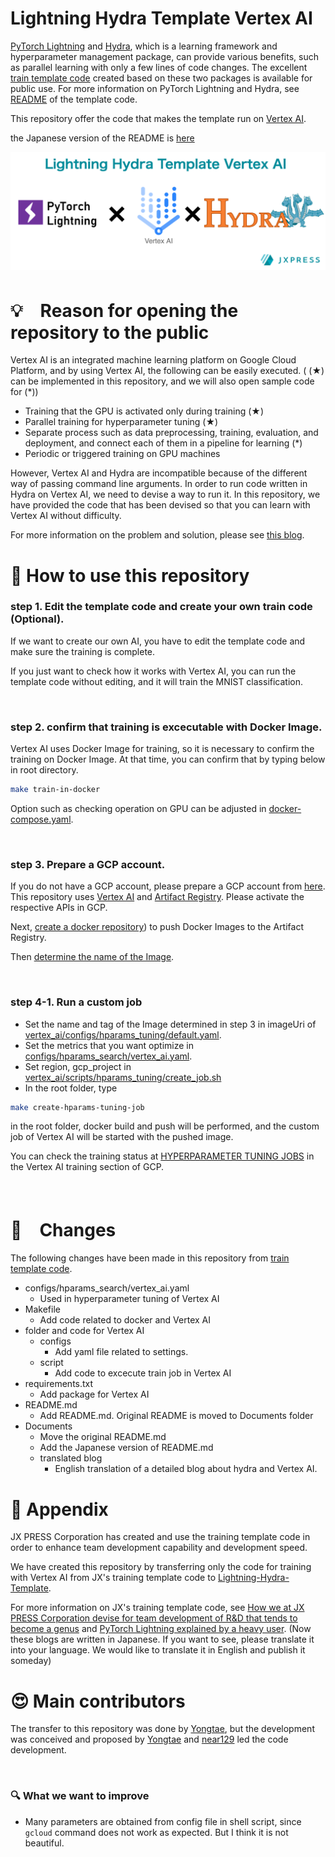 # Lightning Hydra Template Vertex AI

[PyTorch Lightning](https://github.com/PyTorchLightning/pytorch-lightning) and  [Hydra](https://github.com/facebookresearch/hydra), which is a learning framework and hyperparameter management package, can provide various benefits, such as parallel learning with only a few lines of code changes. The excellent [train template code](https://github.com/ashleve/lightning-hydra-template) created based on these two packages is available for public use. For more information on PyTorch Lightning and Hydra, see [README](documents/README.original.md) of the template code.

This repository offer the code that makes the template run on [Vertex AI](https://cloud.google.com/vertex-ai).

the Japanese version of the README is [here](/documents/README_ja.md)

![main_theme](/documents/images/main_readme.png)
<br>

# 💡　Reason for opening the repository to the public


Vertex AI is an integrated machine learning platform on Google Cloud Platform, and by using Vertex AI, the following can be easily executed. ( (★) can be implemented in this repository, and we will also open sample code for (*))
- Training that the GPU is activated only during training (★)
- Parallel training for hyperparameter tuning (★)
- Separate process such as data preprocessing, training, evaluation, and deployment, and connect each of them in a pipeline for learning (*)
- Periodic or triggered training on GPU machines


However, Vertex AI and Hydra are incompatible because of the different way of passing command line arguments.
In order to run code written in Hydra on Vertex AI, we need to devise a way to run it.
In this repository, we have provided the code that has been devised so that you can learn with Vertex AI without difficulty.

For more information on the problem and solution, please see [this blog](/documents/translated_blog.md).
<br>

# 🚀  How to use this repository
### step 1. Edit the template code and create your own train code (Optional).
If we want to create our own AI, you have to edit the template code and make sure the training is complete.

If you just want to check how it works with Vertex AI, you can run the template code without editing, and it will train the MNIST classification.

<br>

### step 2. confirm that training is excecutable with Docker Image.
Vertex AI uses Docker Image for training, so it is necessary to confirm the training on Docker Image.
At that time, you can confirm that by typing below in root directory.
```bash
make train-in-docker
```
Option such as checking operation on GPU can be adjusted in [docker-compose.yaml](/docker-compose.yaml).

<br>


### step 3. Prepare a GCP account.
If you do not have a GCP account, please prepare a GCP account from [here](https://cloud.google.com/docs/get-started).
This repository uses [Vertex AI](https://cloud.google.com/vertex-ai/docs/start) and [Artifact Registry](https://cloud.google.com/artifact-registry). Please activate the respective APIs in GCP.

Next, [create a docker repository](https://cloud.google.com/artifact-registry/docs/repositories/create-repos#overview)) to push Docker Images to the Artifact Registry.

Then [determine the name of the Image](https://cloud.google.com/artifact-registry/docs/docker/pushing-and-pulling).

<br>


### step 4-1. Run a custom job

- Set the name and tag of the Image determined in step 3 in imageUri of  [vertex_ai/configs/hparams_tuning/default.yaml](/vertex_ai/configs/hparams_tuning/default.yaml).
- Set the metrics that you want optimize in [configs/hparams_search/vertex_ai.yaml](/configs/hparams_search/vertex_ai.yaml).
- Set region, gcp_project in [vertex_ai/scripts/hparams_tuning/create_job.sh](/vertex_ai/scripts/hparams_tuning/create_job.sh)
- In the root folder, type
```bash
make create-hparams-tuning-job
```
in the root folder, docker build and push will be performed, and the custom job of Vertex AI will be started with the pushed image.

You can check the training status at [HYPERPARAMETER TUNING JOBS](https://console.cloud.google.com/vertex-ai/training/hyperparameter-tuning-jobs) in the Vertex AI training section of GCP.

<br>



# 🔧　Changes
The following changes have been made in this repository from [train template code](https://github.com/ashleve/lightning-hydra-template).
- configs/hparams_search/vertex_ai.yaml
    - Used in hyperparameter tuning of Vertex AI
- Makefile 
    - Add code related to docker and Vertex AI
- folder and code for Vertex AI
    - configs
        - Add yaml file related to settings.
    - script
        - Add code to excecute train job in Vertex AI
- requirements.txt
    - Add package for Vertex AI
- README.md
    - Add README.md. Original README is moved to Documents folder
- Documents
    - Move the original README.md
    - Add the Japanese version of README.md
    - translated blog
        - English translation of a detailed blog about hydra and Vertex AI.


# 📝 Appendix


JX PRESS Corporation has created and use the training template code in order to enhance team development capability and development speed.

We have created this repository by transferring only the code for training with Vertex AI from JX's training template code to [Lightning-Hydra-Template](https://github.com/ashleve/lightning-hydra-template).

For more information on JX's training template code, see [How we at JX PRESS Corporation devise for team development of R&D that tends to become a genus](https://tech.jxpress.net/entry/2021/10/27/160154) and [PyTorch Lightning explained by a heavy user](https://techjxpress.net/entry/2021/11/17/112214). (Now these blogs are written in Japanese. If you want to see, please translate it into your language. We would like to translate it in English and publish it someday)
<br>

# 😍 Main contributors
The transfer to this repository was done by [Yongtae](https://github.com/Yongtae723), but the development was conceived and proposed by [Yongtae](https://github.com/Yongtae723) and [near129](https://github.com/near129) led the code development.

<br>

### 🔍  What we want to improve
- Many parameters are obtained from config file in shell script, since `gcloud` command does not work as expected. But I think it is not beautiful.




